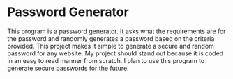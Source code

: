 # Password Generator

This program is a password generator. It asks what the requirements are for the password and randomly generates a password based on the criteria provided. This project makes it simple to generate a secure and random password for any website. My project should stand out because it is coded in an easy to read manner from scratch. I plan to use this program to generate secure passwords for the future.